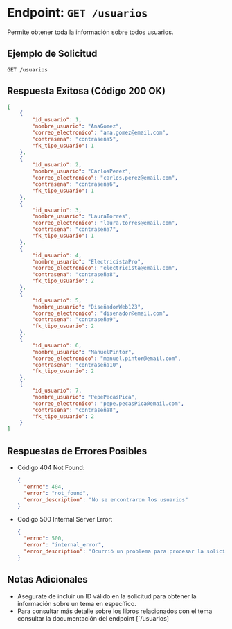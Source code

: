 # Endpoint: `GET /usuarios`

Permite obtener toda la información sobre todos usuarios.

## Ejemplo de Solicitud
```http
GET /usuarios
```

## Respuesta Exitosa (Código 200 OK)
```json
[
    {
        "id_usuario": 1,
        "nombre_usuario": "AnaGomez",
        "correo_electronico": "ana.gomez@email.com",
        "contrasena": "contraseña5",
        "fk_tipo_usuario": 1
    },
    {
        "id_usuario": 2,
        "nombre_usuario": "CarlosPerez",
        "correo_electronico": "carlos.perez@email.com",
        "contrasena": "contraseña6",
        "fk_tipo_usuario": 1
    },
    {
        "id_usuario": 3,
        "nombre_usuario": "LauraTorres",
        "correo_electronico": "laura.torres@email.com",
        "contrasena": "contraseña7",
        "fk_tipo_usuario": 1
    },
    {
        "id_usuario": 4,
        "nombre_usuario": "ElectricistaPro",
        "correo_electronico": "electricista@email.com",
        "contrasena": "contraseña8",
        "fk_tipo_usuario": 2
    },
    {
        "id_usuario": 5,
        "nombre_usuario": "DiseñadorWeb123",
        "correo_electronico": "disenador@email.com",
        "contrasena": "contraseña9",
        "fk_tipo_usuario": 2
    },
    {
        "id_usuario": 6,
        "nombre_usuario": "ManuelPintor",
        "correo_electronico": "manuel.pintor@email.com",
        "contrasena": "contraseña10",
        "fk_tipo_usuario": 2
    },
    {
        "id_usuario": 7,
        "nombre_usuario": "PepePecasPica",
        "correo_electronico": "pepe.pecasPica@email.com",
        "contrasena": "contraseña8",
        "fk_tipo_usuario": 2
    }
]
```

## Respuestas de Errores Posibles
- Código 404 Not Found:

  ```json
  {
    "errno": 404,
    "error": "not_found",
    "error_description": "No se encontraron los usuarios"
  }
  ```

- Código 500 Internal Server Error:
  ```json
  {
    "errno": 500,
    "error": "internal_error",
    "error_description": "Ocurrió un problema para procesar la solicitud"
  }
  ``` 

## Notas Adicionales

- Asegurate de incluir un ID válido en la solicitud para obtener la información
  sobre un tema en específico.
- Para consultar más detalle sobre los libros relacionados con el tema consultar
  la documentación del endpoint [`/usuarios]